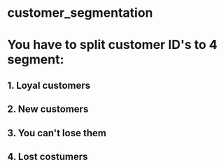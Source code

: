 # customer_segmentation

# You have to split customer ID's to 4 segment:
## 1. Loyal customers
## 2. New customers
## 3. You can't lose them
## 4. Lost costumers
